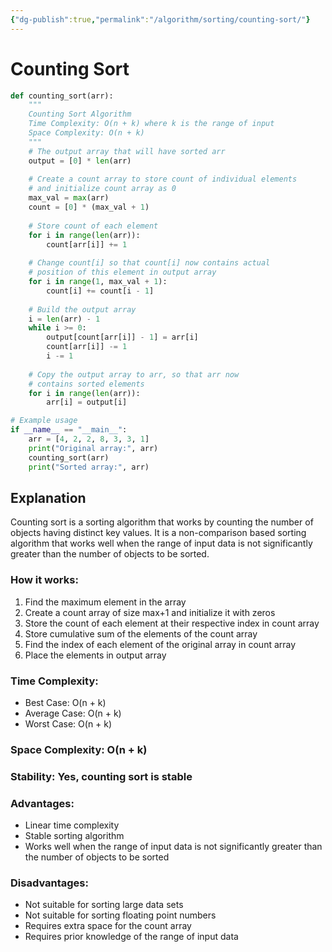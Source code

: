 ```yaml
---
{"dg-publish":true,"permalink":"/algorithm/sorting/counting-sort/"}
---
```



# Counting Sort

```python
def counting_sort(arr):
    """
    Counting Sort Algorithm
    Time Complexity: O(n + k) where k is the range of input
    Space Complexity: O(n + k)
    """
    # The output array that will have sorted arr
    output = [0] * len(arr)
    
    # Create a count array to store count of individual elements
    # and initialize count array as 0
    max_val = max(arr)
    count = [0] * (max_val + 1)
    
    # Store count of each element
    for i in range(len(arr)):
        count[arr[i]] += 1
    
    # Change count[i] so that count[i] now contains actual
    # position of this element in output array
    for i in range(1, max_val + 1):
        count[i] += count[i - 1]
    
    # Build the output array
    i = len(arr) - 1
    while i >= 0:
        output[count[arr[i]] - 1] = arr[i]
        count[arr[i]] -= 1
        i -= 1
    
    # Copy the output array to arr, so that arr now
    # contains sorted elements
    for i in range(len(arr)):
        arr[i] = output[i]

# Example usage
if __name__ == "__main__":
    arr = [4, 2, 2, 8, 3, 3, 1]
    print("Original array:", arr)
    counting_sort(arr)
    print("Sorted array:", arr)
```

## Explanation
Counting sort is a sorting algorithm that works by counting the number of objects having distinct key values. It is a non-comparison based sorting algorithm that works well when the range of input data is not significantly greater than the number of objects to be sorted.

### How it works:
1. Find the maximum element in the array
2. Create a count array of size max+1 and initialize it with zeros
3. Store the count of each element at their respective index in count array
4. Store cumulative sum of the elements of the count array
5. Find the index of each element of the original array in count array
6. Place the elements in output array

### Time Complexity:
- Best Case: O(n + k)
- Average Case: O(n + k)
- Worst Case: O(n + k)

### Space Complexity: O(n + k)

### Stability: Yes, counting sort is stable

### Advantages:
- Linear time complexity
- Stable sorting algorithm
- Works well when the range of input data is not significantly greater than the number of objects to be sorted

### Disadvantages:
- Not suitable for sorting large data sets
- Not suitable for sorting floating point numbers
- Requires extra space for the count array
- Requires prior knowledge of the range of input data
